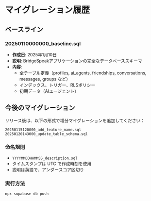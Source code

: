 # マイグレーション履歴

## ベースライン

### 20250110000000_baseline.sql
- **作成日**: 2025年1月10日
- **説明**: BridgeSpeakアプリケーションの完全なデータベーススキーマ
- **内容**:
  - 全テーブル定義（profiles, ai_agents, friendships, conversations, messages, groups など）
  - インデックス、トリガー、RLSポリシー
  - 初期データ（AIエージェント）

## 今後のマイグレーション

リリース後は、以下の形式で増分マイグレーションを追加してください：

```
20250115120000_add_feature_name.sql
20250120143000_update_table_schema.sql
```

### 命名規則
- `YYYYMMDDHHMMSS_description.sql`
- タイムスタンプは UTC で作成時刻を使用
- 説明は英語で、アンダースコア区切り

### 実行方法
```bash
npx supabase db push
```